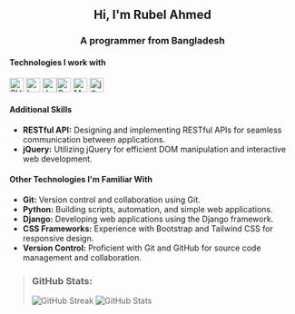 <h2 align="center">Hi, I'm Rubel Ahmed</h2>

<h3 align="center">A programmer from Bangladesh</h3>

#### Technologies I work with

[<img src="https://img.shields.io/badge/PHP-282C34?style=flat&logo=PHP" alt="PHP logo" title="PHP" height="25" />](https://www.php.net/) [<img src="https://img.shields.io/badge/Laravel-282C34?style=flat&logo=Laravel" alt="Laravel logo" title="Laravel" height="25" />](https://laravel.com/) [<img src="https://img.shields.io/badge/JavaScript-282C34?logo=javascript&logoColor=F7DF1E" alt="JavaScript logo" title="JavaScript" height="25" />](https://developer.mozilla.org/en-US/docs/Web/JavaScript)[<img src="https://img.shields.io/badge/GraphQL-282C34?logo=graphql&logoColor=E10098" alt="GraphQL logo" title="GraphQL" height="25" />](https://graphql.org/) [<img src="https://img.shields.io/badge/MySQL-282C34?logo=mysql&logoColor=4479a1" alt="MySQL logo" title="MySQL" height="25" />](https://www.mysql.com/)  [<img src="https://img.shields.io/badge/jQuery-282C34?logo=jquery&logoColor=0769AD" alt="jQuery logo" title="jQuery" height="25" />](https://jquery.com/)

#### Additional Skills

- **RESTful API:** Designing and implementing RESTful APIs for seamless communication between applications.
- **jQuery:** Utilizing jQuery for efficient DOM manipulation and interactive web development.

#### Other Technologies I'm Familiar With

- **Git:** Version control and collaboration using Git.
- **Python:** Building scripts, automation, and simple web applications.
- **Django:** Developing web applications using the Django framework.
- **CSS Frameworks:** Experience with Bootstrap and Tailwind CSS for responsive design.
- **Version Control:** Proficient with Git and GitHub for source code management and collaboration.

> ### GitHub Stats:
> ![GitHub Streak](https://github-readme-streak-stats.herokuapp.com/?user=rubelc914&theme=react&hide_border=true)
> ![GitHub Stats](https://github-readme-stats.vercel.app/api?username=rubelc914&show_icons=true&theme=react&hide_border=true)
